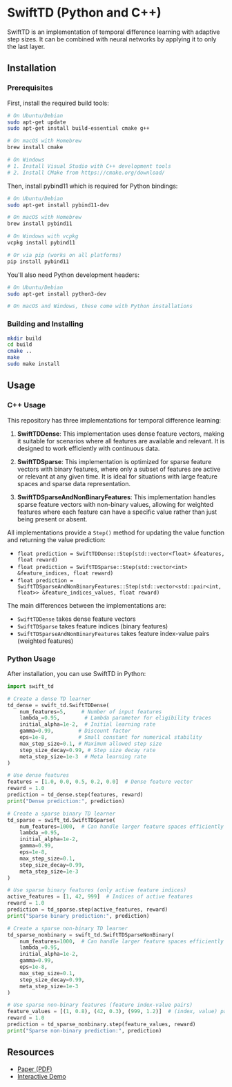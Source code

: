 # SwiftTD (Python and C++)

SwiftTD is an implementation of temporal difference learning with adaptive step sizes. It can be combined with neural networks by applying it to only the last layer.

## Installation

### Prerequisites

First, install the required build tools:

```bash
# On Ubuntu/Debian
sudo apt-get update
sudo apt-get install build-essential cmake g++

# On macOS with Homebrew
brew install cmake

# On Windows
# 1. Install Visual Studio with C++ development tools
# 2. Install CMake from https://cmake.org/download/
```

Then, install pybind11 which is required for Python bindings:

```bash
# On Ubuntu/Debian
sudo apt-get install pybind11-dev

# On macOS with Homebrew
brew install pybind11

# On Windows with vcpkg
vcpkg install pybind11

# Or via pip (works on all platforms)
pip install pybind11
```

You'll also need Python development headers:

```bash
# On Ubuntu/Debian
sudo apt-get install python3-dev

# On macOS and Windows, these come with Python installations
```

### Building and Installing

```bash
mkdir build
cd build
cmake ..
make
sudo make install
```

## Usage

### C++ Usage
This repository has three implementations for temporal difference learning:

1. **SwiftTDDense**: This implementation uses dense feature vectors, making it suitable for scenarios where all features are available and relevant. It is designed to work efficiently with continuous data.

2. **SwiftTDSparse**: This implementation is optimized for sparse feature vectors with binary features, where only a subset of features are active or relevant at any given time. It is ideal for situations with large feature spaces and sparse data representation.

3. **SwiftTDSparseAndNonBinaryFeatures**: This implementation handles sparse feature vectors with non-binary values, allowing for weighted features where each feature can have a specific value rather than just being present or absent.

All implementations provide a `Step()` method for updating the value function and returning the value prediction:

- `float prediction = SwiftTDDense::Step(std::vector<float> &features, float reward)`
- `float prediction = SwiftTDSparse::Step(std::vector<int> &feature_indices, float reward)`
- `float prediction = SwiftTDSparseAndNonBinaryFeatures::Step(std::vector<std::pair<int, float>> &feature_indices_values, float reward)`

The main differences between the implementations are:
- `SwiftTDDense` takes dense feature vectors
- `SwiftTDSparse` takes feature indices (binary features)
- `SwiftTDSparseAndNonBinaryFeatures` takes feature index-value pairs (weighted features)

### Python Usage

After installation, you can use SwiftTD in Python:

```python
import swift_td

# Create a dense TD learner
td_dense = swift_td.SwiftTDDense(
    num_features=5,     # Number of input features
    lambda_=0.95,        # Lambda parameter for eligibility traces
    initial_alpha=1e-2,  # Initial learning rate
    gamma=0.99,        # Discount factor
    eps=1e-8,          # Small constant for numerical stability
    max_step_size=0.1, # Maximum allowed step size
    step_size_decay=0.99, # Step size decay rate
    meta_step_size=1e-3  # Meta learning rate
)

# Use dense features
features = [1.0, 0.0, 0.5, 0.2, 0.0]  # Dense feature vector
reward = 1.0
prediction = td_dense.step(features, reward)
print("Dense prediction:", prediction)

# Create a sparse binary TD learner
td_sparse = swift_td.SwiftTDSparse(
    num_features=1000,  # Can handle larger feature spaces efficiently
    lambda_=0.95,
    initial_alpha=1e-2,
    gamma=0.99,
    eps=1e-8,
    max_step_size=0.1,
    step_size_decay=0.99,
    meta_step_size=1e-3
)

# Use sparse binary features (only active feature indices)
active_features = [1, 42, 999]  # Indices of active features
reward = 1.0
prediction = td_sparse.step(active_features, reward)
print("Sparse binary prediction:", prediction)

# Create a sparse non-binary TD learner
td_sparse_nonbinary = swift_td.SwiftTDSparseNonBinary(
    num_features=1000,  # Can handle larger feature spaces efficiently
    lambda_=0.95,
    initial_alpha=1e-2,
    gamma=0.99,
    eps=1e-8,
    max_step_size=0.1,
    step_size_decay=0.99,
    meta_step_size=1e-3
)

# Use sparse non-binary features (feature index-value pairs)
feature_values = [(1, 0.8), (42, 0.3), (999, 1.2)]  # (index, value) pairs
reward = 1.0
prediction = td_sparse_nonbinary.step(feature_values, reward)
print("Sparse non-binary prediction:", prediction)
```

## Resources
- [Paper (PDF)](https://khurramjaved.com/swifttd.pdf)
- [Interactive Demo](https://khurramjaved.com/swifttd.html)

